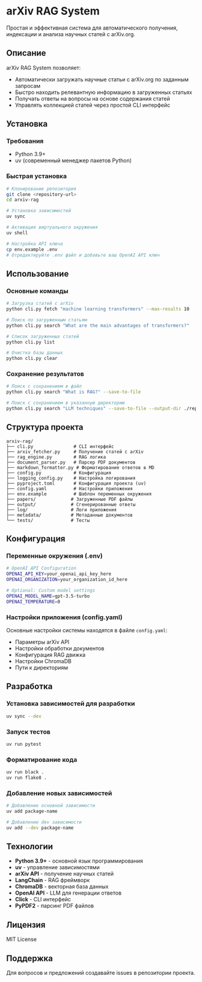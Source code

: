 # arXiv RAG System

Простая и эффективная система для автоматического получения, индексации и анализа научных статей с arXiv.org.

## Описание

arXiv RAG System позволяет:
- Автоматически загружать научные статьи с arXiv.org по заданным запросам
- Быстро находить релевантную информацию в загруженных статьях
- Получать ответы на вопросы на основе содержания статей
- Управлять коллекцией статей через простой CLI интерфейс

## Установка

### Требования
- Python 3.9+
- uv (современный менеджер пакетов Python)

### Быстрая установка
```bash
# Клонирование репозитория
git clone <repository-url>
cd arxiv-rag

# Установка зависимостей
uv sync

# Активация виртуального окружения
uv shell

# Настройка API ключа
cp env.example .env
# Отредактируйте .env файл и добавьте ваш OpenAI API ключ
```

## Использование

### Основные команды

```bash
# Загрузка статей с arXiv
python cli.py fetch "machine learning transformers" --max-results 10

# Поиск по загруженным статьям
python cli.py search "What are the main advantages of transformers?"

# Список загруженных статей
python cli.py list

# Очистка базы данных
python cli.py clear
```

### Сохранение результатов

```bash
# Поиск с сохранением в файл
python cli.py search "What is RAG?" --save-to-file

# Поиск с сохранением в указанную директорию
python cli.py search "LLM techniques" --save-to-file --output-dir ./reports/
```

## Структура проекта

```
arxiv-rag/
├── cli.py               # CLI интерфейс
├── arxiv_fetcher.py     # Получение статей с arXiv
├── rag_engine.py        # RAG логика
├── document_parser.py   # Парсер PDF документов
├── markdown_formatter.py # Форматирование ответов в MD
├── config.py            # Конфигурация
├── logging_config.py    # Настройка логирования
├── pyproject.toml       # Конфигурация проекта (uv)
├── config.yaml          # Настройки приложения
├── env.example          # Шаблон переменных окружения
├── papers/             # Загруженные PDF файлы
├── output/             # Сгенерированные ответы
├── log/                # Логи приложения
├── metadata/           # Метаданные документов
└── tests/              # Тесты
```

## Конфигурация

### Переменные окружения (.env)
```bash
# OpenAI API Configuration
OPENAI_API_KEY=your_openai_api_key_here
OPENAI_ORGANIZATION=your_organization_id_here

# Optional: Custom model settings
OPENAI_MODEL_NAME=gpt-3.5-turbo
OPENAI_TEMPERATURE=0
```

### Настройки приложения (config.yaml)
Основные настройки системы находятся в файле `config.yaml`:
- Параметры arXiv API
- Настройки обработки документов
- Конфигурация RAG движка
- Настройки ChromaDB
- Пути к директориям

## Разработка

### Установка зависимостей для разработки
```bash
uv sync --dev
```

### Запуск тестов
```bash
uv run pytest
```

### Форматирование кода
```bash
uv run black .
uv run flake8 .
```

### Добавление новых зависимостей
```bash
# Добавление основной зависимости
uv add package-name

# Добавление dev зависимости
uv add --dev package-name
```

## Технологии

- **Python 3.9+** - основной язык программирования
- **uv** - управление зависимостями
- **arXiv API** - получение научных статей
- **LangChain** - RAG фреймворк
- **ChromaDB** - векторная база данных
- **OpenAI API** - LLM для генерации ответов
- **Click** - CLI интерфейс
- **PyPDF2** - парсинг PDF файлов

## Лицензия

MIT License

## Поддержка

Для вопросов и предложений создавайте issues в репозитории проекта.
